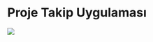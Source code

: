 # Proje Takip Uygulaması

<a href = "https://s8.gifyu.com/images/Screenshot_1654429998.png" target = "_blank"> <img src = "https://s8.gifyu.com/images/Screenshot_1654429998.png" /> </a>
